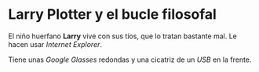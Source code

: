 ﻿# Larry Plotter y el bucle filosofalEl niño huerfano **Larry** vive con sus tíos, que lo tratan bastante mal. Le hacen usar *Internet Explorer*.Tiene unas *Google Glasses* redondas y una cicatriz de un *USB* en la frente.
